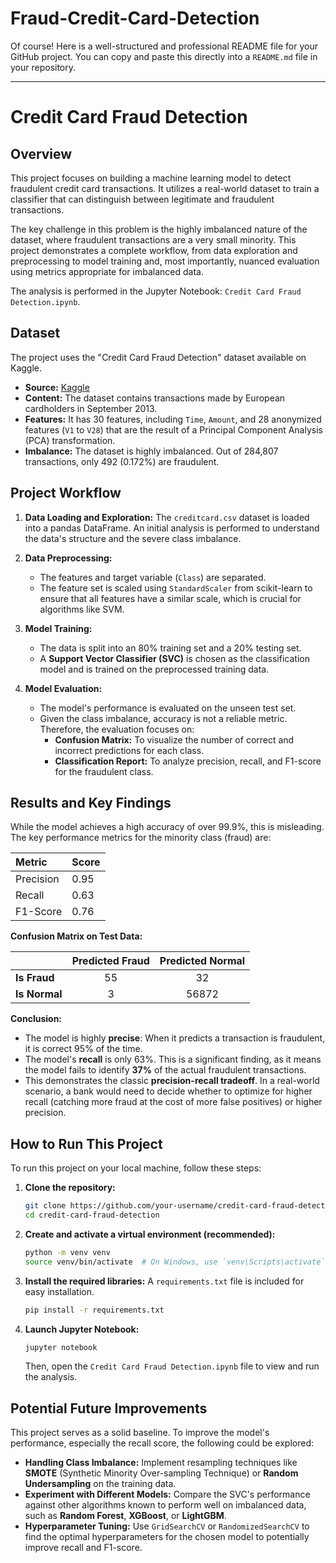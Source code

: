 # Fraud-Credit-Card-Detection
Of course\! Here is a well-structured and professional README file for your GitHub project. You can copy and paste this directly into a `README.md` file in your repository.

-----

# Credit Card Fraud Detection

## Overview

This project focuses on building a machine learning model to detect fraudulent credit card transactions. It utilizes a real-world dataset to train a classifier that can distinguish between legitimate and fraudulent transactions.

The key challenge in this problem is the highly imbalanced nature of the dataset, where fraudulent transactions are a very small minority. This project demonstrates a complete workflow, from data exploration and preprocessing to model training and, most importantly, nuanced evaluation using metrics appropriate for imbalanced data.

The analysis is performed in the Jupyter Notebook: `Credit Card Fraud Detection.ipynb`.

## Dataset

The project uses the "Credit Card Fraud Detection" dataset available on Kaggle.

  * **Source:** [Kaggle](https://www.kaggle.com/datasets/mlg-ulb/creditcardfraud)
  * **Content:** The dataset contains transactions made by European cardholders in September 2013.
  * **Features:** It has 30 features, including `Time`, `Amount`, and 28 anonymized features (`V1` to `V28`) that are the result of a Principal Component Analysis (PCA) transformation.
  * **Imbalance:** The dataset is highly imbalanced. Out of 284,807 transactions, only 492 (0.172%) are fraudulent.

## Project Workflow

1.  **Data Loading and Exploration:** The `creditcard.csv` dataset is loaded into a pandas DataFrame. An initial analysis is performed to understand the data's structure and the severe class imbalance.

2.  **Data Preprocessing:**

      * The features and target variable (`Class`) are separated.
      * The feature set is scaled using `StandardScaler` from scikit-learn to ensure that all features have a similar scale, which is crucial for algorithms like SVM.

3.  **Model Training:**

      * The data is split into an 80% training set and a 20% testing set.
      * A **Support Vector Classifier (SVC)** is chosen as the classification model and is trained on the preprocessed training data.

4.  **Model Evaluation:**

      * The model's performance is evaluated on the unseen test set.
      * Given the class imbalance, accuracy is not a reliable metric. Therefore, the evaluation focuses on:
          * **Confusion Matrix:** To visualize the number of correct and incorrect predictions for each class.
          * **Classification Report:** To analyze precision, recall, and F1-score for the fraudulent class.

## Results and Key Findings

While the model achieves a high accuracy of over 99.9%, this is misleading. The key performance metrics for the minority class (fraud) are:

| Metric    | Score |
| :-------- | :---- |
| Precision | 0.95  |
| Recall    | 0.63  |
| F1-Score  | 0.76  |

**Confusion Matrix on Test Data:**

|              | Predicted Fraud | Predicted Normal |
| :----------- | :-------------: | :--------------: |
| **Is Fraud** |       55        |        32        |
| **Is Normal**|        3        |      56872       |

**Conclusion:**

  * The model is highly **precise**: When it predicts a transaction is fraudulent, it is correct 95% of the time.
  * The model's **recall** is only 63%. This is a significant finding, as it means the model fails to identify **37%** of the actual fraudulent transactions.
  * This demonstrates the classic **precision-recall tradeoff**. In a real-world scenario, a bank would need to decide whether to optimize for higher recall (catching more fraud at the cost of more false positives) or higher precision.

## How to Run This Project

To run this project on your local machine, follow these steps:

1.  **Clone the repository:**

    ```bash
    git clone https://github.com/your-username/credit-card-fraud-detection.git
    cd credit-card-fraud-detection
    ```

2.  **Create and activate a virtual environment (recommended):**

    ```bash
    python -m venv venv
    source venv/bin/activate  # On Windows, use `venv\Scripts\activate`
    ```

3.  **Install the required libraries:**
    A `requirements.txt` file is included for easy installation.

    ```bash
    pip install -r requirements.txt
    ```

4.  **Launch Jupyter Notebook:**

    ```bash
    jupyter notebook
    ```

    Then, open the `Credit Card Fraud Detection.ipynb` file to view and run the analysis.

## Potential Future Improvements

This project serves as a solid baseline. To improve the model's performance, especially the recall score, the following could be explored:

  * **Handling Class Imbalance:** Implement resampling techniques like **SMOTE** (Synthetic Minority Over-sampling Technique) or **Random Undersampling** on the training data.
  * **Experiment with Different Models:** Compare the SVC's performance against other algorithms known to perform well on imbalanced data, such as **Random Forest**, **XGBoost**, or **LightGBM**.
  * **Hyperparameter Tuning:** Use `GridSearchCV` or `RandomizedSearchCV` to find the optimal hyperparameters for the chosen model to potentially improve recall and F1-score.


